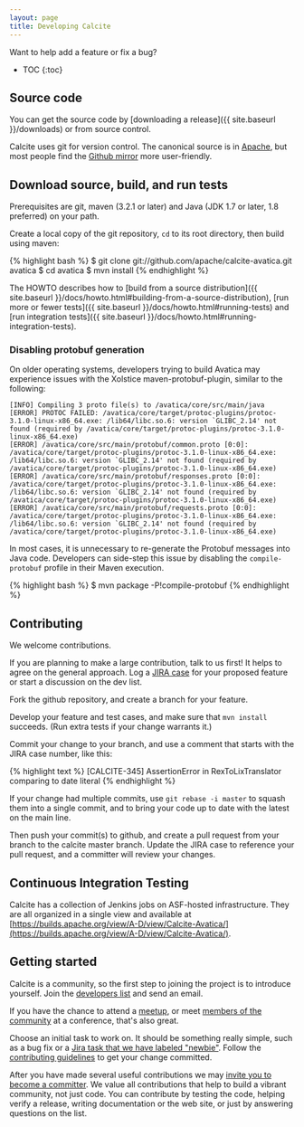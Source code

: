 ```yaml
---
layout: page
title: Developing Calcite
---
```

<!--
{% comment %}
Licensed to the Apache Software Foundation (ASF) under one or more
contributor license agreements.  See the NOTICE file distributed with
this work for additional information regarding copyright ownership.
The ASF licenses this file to you under the Apache License, Version 2.0
(the "License"); you may not use this file except in compliance with
the License.  You may obtain a copy of the License at

http://www.apache.org/licenses/LICENSE-2.0

Unless required by applicable law or agreed to in writing, software
distributed under the License is distributed on an "AS IS" BASIS,
WITHOUT WARRANTIES OR CONDITIONS OF ANY KIND, either express or implied.
See the License for the specific language governing permissions and
limitations under the License.
{% endcomment %}
-->

Want to help add a feature or fix a bug?

* TOC
{:toc}

## Source code

You can get the source code by
[downloading a release]({{ site.baseurl }}/downloads)
or from source control.

Calcite uses git for version control.  The canonical source is in
[Apache](https://git-wip-us.apache.org/repos/asf/calcite.git),
but most people find the
[Github mirror](https://github.com/apache/calcite-avatica) more
user-friendly.

## Download source, build, and run tests

Prerequisites are git, maven (3.2.1 or later) and Java (JDK 1.7 or
later, 1.8 preferred) on your path.

Create a local copy of the git repository, `cd` to its root directory,
then build using maven:

{% highlight bash %}
$ git clone git://github.com/apache/calcite-avatica.git avatica
$ cd avatica
$ mvn install
{% endhighlight %}

The HOWTO describes how to
[build from a source distribution]({{ site.baseurl }}/docs/howto.html#building-from-a-source-distribution),
[run more or fewer tests]({{ site.baseurl }}/docs/howto.html#running-tests) and
[run integration tests]({{ site.baseurl }}/docs/howto.html#running-integration-tests).

### Disabling protobuf generation

On older operating systems, developers trying to build Avatica may experience
issues with the Xolstice maven-protobuf-plugin, similar to the following:

```
[INFO] Compiling 3 proto file(s) to /avatica/core/src/main/java
[ERROR] PROTOC FAILED: /avatica/core/target/protoc-plugins/protoc-3.1.0-linux-x86_64.exe: /lib64/libc.so.6: version `GLIBC_2.14' not found (required by /avatica/core/target/protoc-plugins/protoc-3.1.0-linux-x86_64.exe)
[ERROR] /avatica/core/src/main/protobuf/common.proto [0:0]: /avatica/core/target/protoc-plugins/protoc-3.1.0-linux-x86_64.exe: /lib64/libc.so.6: version `GLIBC_2.14' not found (required by /avatica/core/target/protoc-plugins/protoc-3.1.0-linux-x86_64.exe)
[ERROR] /avatica/core/src/main/protobuf/responses.proto [0:0]: /avatica/core/target/protoc-plugins/protoc-3.1.0-linux-x86_64.exe: /lib64/libc.so.6: version `GLIBC_2.14' not found (required by /avatica/core/target/protoc-plugins/protoc-3.1.0-linux-x86_64.exe)
[ERROR] /avatica/core/src/main/protobuf/requests.proto [0:0]: /avatica/core/target/protoc-plugins/protoc-3.1.0-linux-x86_64.exe: /lib64/libc.so.6: version `GLIBC_2.14' not found (required by /avatica/core/target/protoc-plugins/protoc-3.1.0-linux-x86_64.exe)
```

In most cases, it is unnecessary to re-generate the Protobuf messages into Java code. Developers
can side-step this issue by disabling the `compile-protobuf` profile in their Maven execution.

{% highlight bash %}
$ mvn package -P!compile-protobuf
{% endhighlight %}


## Contributing

We welcome contributions.

If you are planning to make a large contribution, talk to us first! It
helps to agree on the general approach. Log a
[JIRA case](https://issues.apache.org/jira/browse/CALCITE) for your
proposed feature or start a discussion on the dev list.

Fork the github repository, and create a branch for your feature.

Develop your feature and test cases, and make sure that
`mvn install` succeeds. (Run extra tests if your change warrants it.)

Commit your change to your branch, and use a comment that starts with
the JIRA case number, like this:

{% highlight text %}
[CALCITE-345] AssertionError in RexToLixTranslator comparing to date literal
{% endhighlight %}

If your change had multiple commits, use `git rebase -i master` to
squash them into a single commit, and to bring your code up to date
with the latest on the main line.

Then push your commit(s) to github, and create a pull request from
your branch to the calcite master branch. Update the JIRA case
to reference your pull request, and a committer will review your
changes.

## Continuous Integration Testing

Calcite has a collection of Jenkins jobs on ASF-hosted infrastructure.
They are all organized in a single view and available at
[https://builds.apache.org/view/A-D/view/Calcite-Avatica/](https://builds.apache.org/view/A-D/view/Calcite-Avatica/).

## Getting started

Calcite is a community, so the first step to joining the project is to introduce yourself.
Join the [developers list](http://mail-archives.apache.org/mod_mbox/calcite-dev/)
and send an email.

If you have the chance to attend a [meetup](http://www.meetup.com/Apache-Calcite/),
or meet [members of the community](http://calcite.apache.org/develop/#project-members)
at a conference, that's also great.

Choose an initial task to work on. It should be something really simple,
such as a bug fix or a [Jira task that we have labeled
"newbie"](https://issues.apache.org/jira/issues/?jql=labels%20%3D%20newbie%20%26%20project%20%3D%20Calcite%20%26%20status%20%3D%20Open).
Follow the [contributing guidelines](#contributing) to get your change committed.

After you have made several useful contributions we may
[invite you to become a committer](https://community.apache.org/contributors/).
We value all contributions that help to build a vibrant community, not just code.
You can contribute by testing the code, helping verify a release,
writing documentation or the web site,
or just by answering questions on the list.
